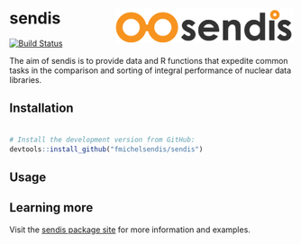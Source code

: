 
sendis <img src="man/figures/sendis.png" align="right" height = 60/>
====================================================================

[![Build Status](https://travis-ci.org/fmichelsendis/sendis.svg?branch=master)](https://travis-ci.org/fmichelsendis/sendis)

The aim of sendis is to provide data and R functions that expedite common tasks in the comparison and sorting of integral performance of nuclear data libraries.

Installation
------------

``` r

# Install the development version from GitHub:
devtools::install_github("fmichelsendis/sendis")
```

Usage
-----

Learning more
-------------

Visit the [sendis package site](http://fmichelsendis.github.io/sendis) for more information and examples.
